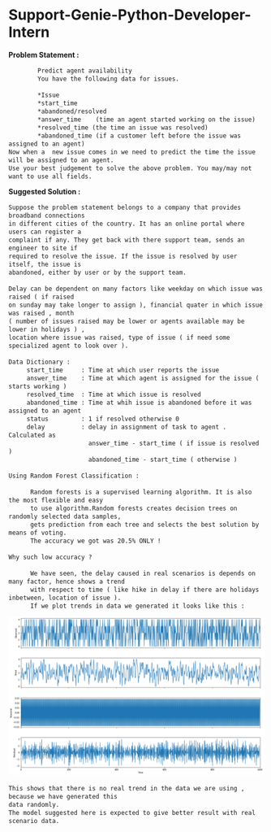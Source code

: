 # Support-Genie-Python-Developer-Intern

**Problem Statement :**

            Predict agent availability
            You have the following data for issues.

            *Issue
            *start_time
            *abandoned/resolved
            *answer_time	(time an agent started working on the issue)
            *resolved_time (the time an issue was resolved)
            *abandoned_time (if a customer left before the issue was assigned to an agent)
    Now when a  new issue comes in we need to predict the time the issue will be assigned to an agent. 
    Use your best judgement to solve the above problem. You may/may not want to use all fields. 


**Suggested Solution :**
              
    Suppose the problem statement belongs to a company that provides broadband connections
    in different cities of the country. It has an online portal where users can register a 
    complaint if any. They get back with there support team, sends an engineer to site if 
    required to resolve the issue. If the issue is resolved by user itself, the issue is 
    abandoned, either by user or by the support team.

    Delay can be dependent on many factors like weekday on which issue was raised ( if raised
    on sunday may take longer to assign ), financial quater in which issue was raised , month 
    ( number of issues raised may be lower or agents available may be lower in holidays ) , 
    location where issue was raised, type of issue ( if need some specialized agent to look over ).

    Data Dictionary :
         start_time     : Time at which user reports the issue
         answer_time    : Time at which agent is assigned for the issue ( starts working )
         resolved_time  : Time at which issue is resolved
         abandoned_time : Time at whih issue is abandoned before it was assigned to an agent
         status         : 1 if resolved otherwise 0
         delay          : delay in assignment of task to agent . Calculated as 
                          answer_time - start_time ( if issue is resolved )
                          abandoned_time - start_time ( otherwise )

    Using Random Forest Classification : 

          Random forests is a supervised learning algorithm. It is also the most flexible and easy 
          to use algorithm.Random forests creates decision trees on randomly selected data samples, 
          gets prediction from each tree and selects the best solution by means of voting.
          The accuracy we got was 20.5% ONLY !

    Why such low accuracy ?

          We have seen, the delay caused in real scenarios is depends on many factor, hence shows a trend 
          with respect to time ( like hike in delay if there are holidays inbetween, location of issue ). 
          If we plot trends in data we generated it looks like this :
                            
![Screenshot](trend.png)
                            
    This shows that there is no real trend in the data we are using , because we have generated this
    data randomly. 
    The model suggested here is expected to give better result with real scenario data.


                            
